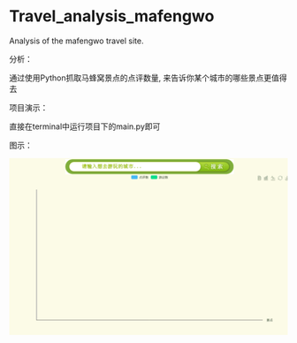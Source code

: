 # Travel_analysis_mafengwo
Analysis of the mafengwo travel site.

分析：

  通过使用Python抓取马蜂窝景点的点评数量, 来告诉你某个城市的哪些景点更值得去

项目演示：
  
  直接在terminal中运行项目下的main.py即可
  
图示：
 
![image](https://github.com/NickyangPeng/Travel_analysis_mafengwo/blob/master/Analysis_pic.gif)
